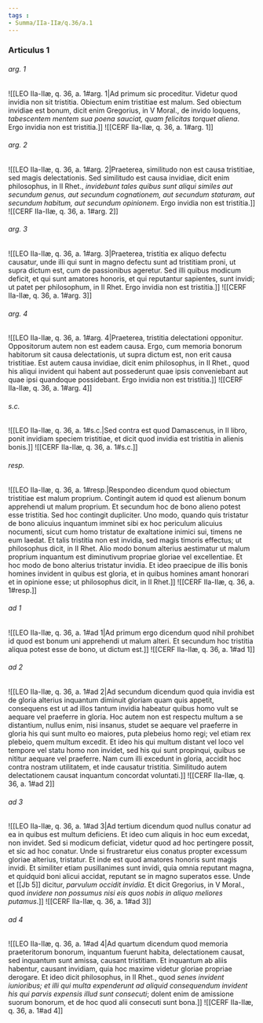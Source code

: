 ```yaml
---
tags : 
- Summa/IIa-IIæ/q.36/a.1
---
```


### Articulus 1

###### arg. 1
![[LEO IIa-IIæ, q. 36, a. 1#arg. 1|Ad primum sic proceditur. Videtur quod invidia non sit tristitia. Obiectum enim tristitiae est malum. Sed obiectum invidiae est bonum, dicit enim Gregorius, in V Moral., de invido loquens, *tabescentem mentem sua poena sauciat, quam felicitas torquet aliena*. Ergo invidia non est tristitia.]]
![[CERF IIa-IIæ, q. 36, a. 1#arg. 1]]

###### arg. 2
![[LEO IIa-IIæ, q. 36, a. 1#arg. 2|Praeterea, similitudo non est causa tristitiae, sed magis delectationis. Sed similitudo est causa invidiae, dicit enim philosophus, in II Rhet., *invidebunt tales quibus sunt aliqui similes aut secundum genus, aut secundum cognationem, aut secundum staturam, aut secundum habitum, aut secundum opinionem*. Ergo invidia non est tristitia.]]
![[CERF IIa-IIæ, q. 36, a. 1#arg. 2]]

###### arg. 3
![[LEO IIa-IIæ, q. 36, a. 1#arg. 3|Praeterea, tristitia ex aliquo defectu causatur, unde illi qui sunt in magno defectu sunt ad tristitiam proni, ut supra dictum est, cum de passionibus ageretur. Sed illi quibus modicum deficit, et qui sunt amatores honoris, et qui reputantur sapientes, sunt invidi; ut patet per philosophum, in II Rhet. Ergo invidia non est tristitia.]]
![[CERF IIa-IIæ, q. 36, a. 1#arg. 3]]

###### arg. 4
![[LEO IIa-IIæ, q. 36, a. 1#arg. 4|Praeterea, tristitia delectationi opponitur. Oppositorum autem non est eadem causa. Ergo, cum memoria bonorum habitorum sit causa delectationis, ut supra dictum est, non erit causa tristitiae. Est autem causa invidiae, dicit enim philosophus, in II Rhet., quod his aliqui invident qui habent aut possederunt quae ipsis conveniebant aut quae ipsi quandoque possidebant. Ergo invidia non est tristitia.]]
![[CERF IIa-IIæ, q. 36, a. 1#arg. 4]]

###### s.c.
![[LEO IIa-IIæ, q. 36, a. 1#s.c.|Sed contra est quod Damascenus, in II libro, ponit invidiam speciem tristitiae, et dicit quod invidia est tristitia in alienis bonis.]]
![[CERF IIa-IIæ, q. 36, a. 1#s.c.]]

###### resp.
![[LEO IIa-IIæ, q. 36, a. 1#resp.|Respondeo dicendum quod obiectum tristitiae est malum proprium. Contingit autem id quod est alienum bonum apprehendi ut malum proprium. Et secundum hoc de bono alieno potest esse tristitia. Sed hoc contingit dupliciter. Uno modo, quando quis tristatur de bono alicuius inquantum imminet sibi ex hoc periculum alicuius nocumenti, sicut cum homo tristatur de exaltatione inimici sui, timens ne eum laedat. Et talis tristitia non est invidia, sed magis timoris effectus; ut philosophus dicit, in II Rhet. Alio modo bonum alterius aestimatur ut malum proprium inquantum est diminutivum propriae gloriae vel excellentiae. Et hoc modo de bono alterius tristatur invidia. Et ideo praecipue de illis bonis homines invident in quibus est gloria, et in quibus homines amant honorari et in opinione esse; ut philosophus dicit, in II Rhet.]]
![[CERF IIa-IIæ, q. 36, a. 1#resp.]]

###### ad 1
![[LEO IIa-IIæ, q. 36, a. 1#ad 1|Ad primum ergo dicendum quod nihil prohibet id quod est bonum uni apprehendi ut malum alteri. Et secundum hoc tristitia aliqua potest esse de bono, ut dictum est.]]
![[CERF IIa-IIæ, q. 36, a. 1#ad 1]]

###### ad 2
![[LEO IIa-IIæ, q. 36, a. 1#ad 2|Ad secundum dicendum quod quia invidia est de gloria alterius inquantum diminuit gloriam quam quis appetit, consequens est ut ad illos tantum invidia habeatur quibus homo vult se aequare vel praeferre in gloria. Hoc autem non est respectu multum a se distantium, nullus enim, nisi insanus, studet se aequare vel praeferre in gloria his qui sunt multo eo maiores, puta plebeius homo regi; vel etiam rex plebeio, quem multum excedit. Et ideo his qui multum distant vel loco vel tempore vel statu homo non invidet, sed his qui sunt propinqui, quibus se nititur aequare vel praeferre. Nam cum illi excedunt in gloria, accidit hoc contra nostram utilitatem, et inde causatur tristitia. Similitudo autem delectationem causat inquantum concordat voluntati.]]
![[CERF IIa-IIæ, q. 36, a. 1#ad 2]]

###### ad 3
![[LEO IIa-IIæ, q. 36, a. 1#ad 3|Ad tertium dicendum quod nullus conatur ad ea in quibus est multum deficiens. Et ideo cum aliquis in hoc eum excedat, non invidet. Sed si modicum deficiat, videtur quod ad hoc pertingere possit, et sic ad hoc conatur. Unde si frustraretur eius conatus propter excessum gloriae alterius, tristatur. Et inde est quod amatores honoris sunt magis invidi. Et similiter etiam pusillanimes sunt invidi, quia omnia reputant magna, et quidquid boni alicui accidat, reputant se in magno superatos esse. Unde et [[Jb 5]] dicitur, *parvulum occidit invidia*. Et dicit Gregorius, in V Moral., quod *invidere non possumus nisi eis quos nobis in aliquo meliores putamus*.]]
![[CERF IIa-IIæ, q. 36, a. 1#ad 3]]

###### ad 4
![[LEO IIa-IIæ, q. 36, a. 1#ad 4|Ad quartum dicendum quod memoria praeteritorum bonorum, inquantum fuerunt habita, delectationem causat, sed inquantum sunt amissa, causant tristitiam. Et inquantum ab aliis habentur, causant invidiam, quia hoc maxime videtur gloriae propriae derogare. Et ideo dicit philosophus, in II Rhet., quod *senes invident iunioribus; et illi qui multa expenderunt ad aliquid consequendum invident his qui parvis expensis illud sunt consecuti*; dolent enim de amissione suorum bonorum, et de hoc quod alii consecuti sunt bona.]]
![[CERF IIa-IIæ, q. 36, a. 1#ad 4]]

